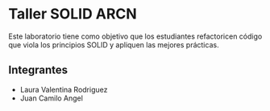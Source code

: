 # Taller SOLID ARCN
Este laboratorio tiene como objetivo que los estudiantes refactoricen código que viola los principios SOLID y apliquen las mejores prácticas.

## Integrantes
* Laura Valentina Rodriguez
* Juan Camilo Angel
